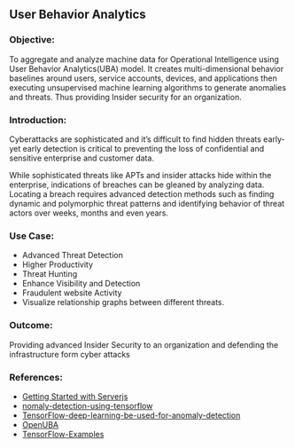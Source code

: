 ## User Behavior Analytics

### Objective:	
To aggregate and analyze machine data for Operational Intelligence using User Behavior Analytics(UBA) model. It creates multi-dimensional behavior baselines around users, service accounts, devices, and applications then executing unsupervised machine learning algorithms to generate anomalies and threats. Thus providing Insider security for an organization.

### Introduction:	

Cyberattacks are sophisticated and it’s difficult to find hidden threats early-yet early detection is critical to preventing the loss of confidential and sensitive enterprise and customer data. 

While sophisticated threats like APTs and insider attacks hide within the enterprise, indications of breaches can be gleaned by analyzing data. Locating a breach requires advanced detection methods such as finding dynamic and polymorphic threat patterns and identifying behavior of threat actors over weeks, months and even years.

### Use Case:	
 - Advanced Threat Detection
 - Higher Productivity
 - Threat Hunting
 - Enhance Visibility and Detection
 - Fraudulent website Activity
 - Visualize relationship graphs between different threats.


### Outcome:	
Providing advanced Insider Security to an organization and defending the infrastructure form cyber attacks

### References:
 - [Getting Started with Serverjs ](https://serverjs.io/tutorials/getting-started/)
 - [nomaly-detection-using-tensorflow](https://community.tibco.com/wiki/anomaly-detection-using-tensorflow)
 - [TensorFlow-deep-learning-be-used-for-anomaly-detection](https://www.quora.com/How-can-TensorFlow-deep-learning-be-used-for-anomaly-detection)
 - [OpenUBA](https://github.com/TomorrowSOC/OpenUB)
 - [TensorFlow-Examples](https://github.com/aymericdamien/TensorFlow-Examples/blob/master/examples/3_NeuralNetworks/autoencoder.py)
